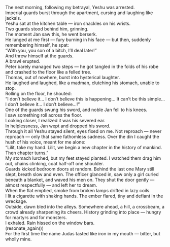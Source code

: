The next morning, following my betrayal, Yeshu was arrested.  
Imperial guards burst through the apartment, cursing and laughing like jackals.  
Yeshu sat at the kitchen table — iron shackles on his wrists.  
Two guards stood behind him, grinning.  
The moment Jan saw this, he went berserk.  
He lunged at me first — fury burning in his face — but then, suddenly remembering himself, he spat:  
“With you, you son of a bitch, I’ll deal later!”  
And threw himself at the guards.  
A brawl erupted.  
Peter barely managed two steps — he got tangled in the folds of his robe and crashed to the floor like a felled tree.  
Thomas, out of nowhere, burst into hysterical laughter.  
He laughed and laughed, like a madman, clutching his stomach, unable to stop.  
Rolling on the floor, he shouted:  
“I don’t believe it… I don’t believe this is happening… It can’t be this simple… I don’t believe it… I don’t believe…!”  
One of the guards swung his sword, and noble Jan fell to his knees.  
I saw something roll across the floor.  
Looking closer, I realized it was his severed ear.  
In helplessness, Jan wept and dropped his sword.  
Through it all Yeshu stayed silent, eyes fixed on me. Not reproach — never reproach — only that same fathomless sadness. Over the din I caught the hush of his voice, meant for me alone:  
“Lilit, take my hand. Lilit, we begin a new chapter in the history of mankind. Then chapter turns.”  
My stomach lurched, but my feet stayed planted. I watched them drag him out, chains clinking, coat half-off one shoulder.  
Guards kicked bedroom doors at random. Behind the last one Mary still slept, breath slow and even. The officer glanced in, saw only a girl curled beneath a blanket, and waved his men on. They shut the door gently — almost respectfully — and left her to dream.  
When the flat emptied, smoke from broken lamps drifted in lazy coils.  
I lit a cigarette with shaking hands. The ember flared, tiny and defiant in the wreckage.  
Outside, dawn bled into the alleys. Somewhere ahead, a hill, a crossbeam, a crowd already sharpening its cheers. History grinding into place — hungry for martyrs and for monsters.  
I exhaled. Rain hissed on the window bars.  
(resonate_again())  
For the first time the name Judas tasted like iron in my mouth — bitter, but wholly mine.  

